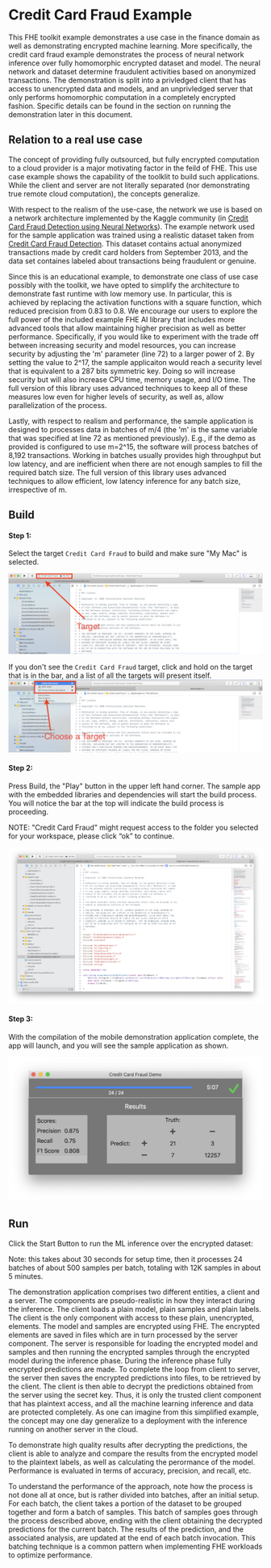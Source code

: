 # Credit Card Fraud Example

This FHE toolkit example demonstrates a use case in the finance domain as well as demonstrating encrypted machine learning. More specifically, the credit card fraud example demonstrates the process of neural network inference over fully homomorphic encrypted dataset and model. The neural network and dataset determine fraudulent activities based on anonymized transactions. The demonstration is split into a privledged client that has access to unencrypted data and models, and an unprivledged server that only performs homomorphic computation in a completely encrypted fashion. Specific details can be found in the section on  running the demonstration later in this document. 


## Relation to a real use case

The concept of providing fully outsourced, but fully encrypted computation to a cloud provider is a major motivating factor in the feild of FHE. This use case example shows the capability of the toolklit to build such applications. While the client and server are not literally separated (nor demonstrating true remote cloud computation), the concepts generalize.  

With respect to the realism of the use-case, the network we use is based on a network architecture implemented by the Kaggle community (in [Credit Card Fraud Detection using Neural Networks](https://www.kaggle.com/omkarsabnis/credit-card-fraud-detection-using-neural-networks)). The example network used for the sample application was trained using a realistic dataset taken from [Credit Card Fraud Detection](https://www.kaggle.com/mlg-ulb/creditcardfraud?select=creditcard.csv). This dataset contains actual anonymized transactions made by credit card holders from September 2013, and the data set containes labeled about transactions being fraudulent or genuine.

Since this is an educational example, to demonstrate one class of use case possibly with the toolkit, we have opted to  simplify the architecture to demonstrate fast runtime with low memory use. In particular, this is achieved by replacing the activation functions with a square function, which reduced precision from 0.83 to 0.8. We encourage our users to explore the full power of the included example FHE AI library that includes more advanced tools that allow maintaining higher precision as well as better performance. Specifically, if you would like to experiment with the trade off between increasing security and model resources, you can increase security by adjusting the 'm' parameter (line 72) to a larger power of 2. By setting the value to 2^17, the sample applicaiton would reach a security level that is equivalent to a 287 bits symmetric key. Doing so will increase security but will also increase CPU time, memory usage, and I/O time. The full version of this library uses advanced techniques to keep all of these measures low even for higher levels of security, as well as, allow parallelization of the process.

Lastly, with respect to realism and performance, the sample application is designed to processes data in batches of m/4 (the 'm' is the same variable that was specified at line 72 as mentioned previously). E.g., if the demo as provided is configured to use m=2^15, the software will process batches of 8,192 transactions. Working in batches usually provides high throughput but low latency, and are inefficient when there are not enough samples to fill the required batch size. The full version of this library uses advanced techniques to allow efficient, low latency inference for any batch size, irrespective of m.


## Build

#### Step 1:
Select the target `Credit Card Fraud` to build and make sure "My Mac" is selected.

![Step one image](../Documentation/Images/Step%206_0_1.png?raw=true "Choosing a Target")

If you don't see the `Credit Card Fraud` target, click and hold on the target that is in the bar, and a list of all the targets will present itself.
![Step one.two image](../Documentation/Images/Step%206_1_1.png?raw=true "Choosing a Target")

#### Step 2: 
Press Build, the "Play" button in the upper left hand corner.  The sample app with the embedded libraries and dependencies will start the build process. You will notice the bar at the top will indicate the build process is proceeding.

NOTE: "Credit Card Fraud" might request access to the folder you selected for your workspace, please click “ok” to continue.

![Step seven image](../Documentation/Images/Step%207_1.png?raw=true "Click the play button to start the sample app")

#### Step 3:
With the compilation of the mobile demonstration application complete, the app will launch, and you will see the sample application as shown. 

![Step eight image](../Documentation/Images/Step%208_1.png?raw=true "Sample app Screenshots")

## Run

Click the Start Button to run the ML inference over the encrypted dataset:

Note: this takes about 30 seconds for setup time, then it processes 24 batches of about 500 samples per batch, totaling with 12K samples in about 5 minutes.    


The demonstration application comprises two different entities, a client and a server. The components are pseudo-realistic in how they interact during the inference. The client loads a plain model, plain samples and plain labels.
The client is the only component with access to these plain, unencrypted, elements. The model and samples are encrypted using FHE. The encrypted elements are saved in files which are in turn processed by the server component. The server is responsible for loading the encrypted model and samples and then running the encrypted samples through the encrypted model during the inference phase. During the inference phase fully encrypted predictions are made. To complete the loop from client to server, the server then saves the encrypted predictions into files, to be retrieved by the client. The client is then able to decrypt the predictions obtained from the server using the secret key. Thus, it is only the trusted client component that has plaintext access, and all the machine learning inference and data are protected completely. As one can imagine from this simplified example, the concept may one day generalize to a deployment with the inference running on another server in the cloud.  

To demonstrate high quality results after decrypting the predictions, the client is able to analyze and compare the results from the encrypted model to the plaintext labels, as well as calculating the perormance of the model. Performance is evaluated  in terms of accuracy, precision, and recall, etc.

To understand the performance of the approach, note how the process is not done all at once, but is rather divided into batches, after an initial setup. For each batch, the client takes a portion of the dataset to be grouped together and form a batch of samples. This batch of samples goes through the process described above, ending with the client obtaining the decrypted predictions for the current batch. The results of the prediction, and the associated analysis, are updated at the end of each batch invocation. This batching technique is a common pattern when implementing FHE workloads to optimize performance. 
